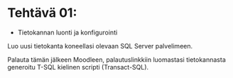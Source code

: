 # Tehtävä 01:

- Tietokannan luonti ja konfigurointi

Luo uusi tietokanta koneellasi olevaan SQL Server palvelimeen.

Palauta tämän jälkeen Moodleen, palautuslinkkiin luomastasi tietokannasta generoitu T-SQL kielinen scripti (Transact-SQL).
